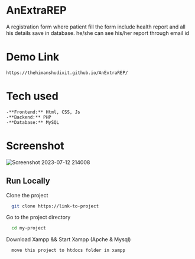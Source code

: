 # AnExtraREP
A registration form where patient fill the form include health report and all his details save in database. he/she can see his/her report through email id


# Demo Link
```
https://thehimanshudixit.github.io/AnExtraREP/
```

# Tech used 
```
-**Frontend:** Html, CSS, Js
-**Backend:** PHP
-**Database:** MySQL
```

# Screenshot

![Screenshot 2023-07-12 214008](https://github.com/TheHimanshuDixit/AnExtraREP/assets/107857348/745ec674-f720-4519-b876-c8f1b8d1a486)


## Run Locally

Clone the project

```bash
  git clone https://link-to-project
```

Go to the project directory

```bash
  cd my-project
```

Download Xampp && Start Xampp (Apche & Mysql)

```
  move this project to htdocs folder in xampp
```


